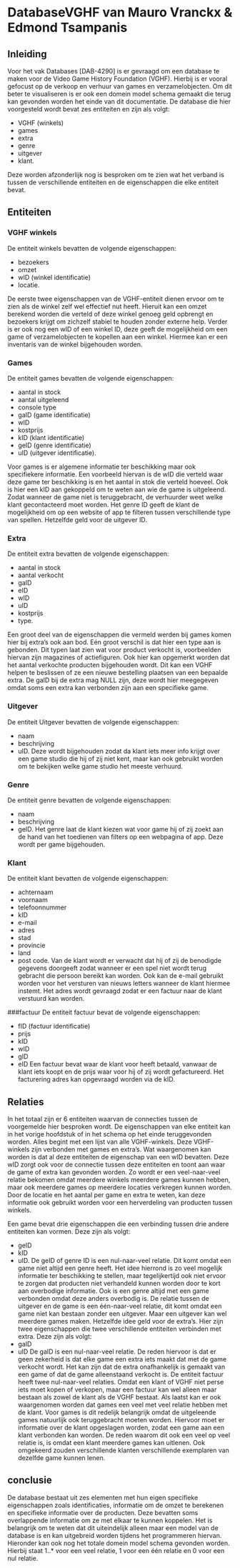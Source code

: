 # DatabaseVGHF van Mauro Vranckx & Edmond Tsampanis
## Inleiding
Voor het vak Databases [DAB-4290] is er gevraagd om een database te maken voor de Video Game History Foundation (VGHF). Hierbij is er vooral gefocust op de verkoop en verhuur van games en verzamelobjecten. Om dit beter te visualiseren is er ook een domein model schema gemaakt die terug kan gevonden worden het einde van dit documentatie. De database die hier voorgesteld wordt bevat zes entiteiten en zijn als volgt: 
-	VGHF (winkels)
-	games
-	extra
-	genre 
-	uitgever 
-	klant.

Deze worden afzonderlijk nog is besproken om te zien wat het verband is tussen de verschillende entiteiten en de eigenschappen die elke entiteit bevat. 

## Entiteiten
### VGHF winkels
De entiteit winkels bevatten de volgende eigenschappen: 
-	bezoekers 
-	omzet
-	wID (winkel identificatie) 
-	locatie.

De eerste twee eigenschappen van de VGHF-entiteit dienen ervoor om te zien als de winkel zelf wel effectief nut heeft. Hieruit kan een omzet berekend worden die verteld of deze winkel genoeg geld opbrengt en bezoekers krijgt om zichzelf stabiel te houden zonder externe help. Verder is er ook nog een wID of een winkel ID, deze geeft de mogelijkheid om een game of verzamelobjecten te kopellen aan een winkel. Hiermee kan er een inventaris van de winkel bijgehouden worden.

### Games
De entiteit games bevatten de volgende eigenschappen:
-	aantal in stock
-	aantal uitgeleend
-	console type 
-	gaID (game identificatie)
-	wID
-	kostprijs
-	kID (klant identificatie)
-	geID (genre identificatie)
-	uID (uitgever identificatie).	

Voor games is er algemene informatie ter beschikking maar ook specifiekere informatie. Een voorbeeld hiervan is de wID die verteld waar deze game ter beschikking is en het aantal in stok die verteld hoeveel. Ook is hier een kID aan gekoppeld om te weten aan wie de game is uitgeleend. Zodat wanneer de game niet is teruggebracht, de verhuurder weet welke klant gecontacteerd moet worden. Het genre ID geeft de klant de mogelijkheid om op een website of app te filteren tussen verschillende type van spellen. Hetzelfde geld voor de uitgever ID.

### Extra
De entiteit extra bevatten de volgende eigenschappen:
-	aantal in stock
-	aantal verkocht
-	gaID 	
-	eID 
-	wID 
-	uID	
-	kostprijs
-	type.

Een groot deel van de eigenschappen die vermeld werden bij games komen hier bij extra’s ook aan bod. Eén groot verschil is dat hier een type aan is gebonden. Dit typen laat zien wat voor product verkocht is, voorbeelden hiervan zijn magazines of actiefiguren. Ook hier kan opgemerkt worden dat het aantal verkochte producten bijgehouden wordt. Dit kan een VGHF helpen te beslissen of ze een nieuwe bestelling plaatsen van een bepaalde extra. De gaID bij de extra mag NULL zijn, deze wordt hier meegegeven omdat soms een extra kan verbonden zijn aan een specifieke game.

### Uitgever
De entiteit Uitgever bevatten de volgende eigenschappen:
-	naam
-	beschrijving
-	uID.
Deze wordt bijgehouden zodat da klant iets meer info krijgt over een game studio die hij of zij niet kent, maar kan ook gebruikt worden om te bekijken welke game studio het meeste verhuurd. 

### Genre
De entiteit genre bevatten de volgende eigenschappen:
-	naam
-	beschrijving
-	geID.
Het genre laat de klant kiezen wat voor game hij of zij zoekt aan de hand van het toedienen van filters op een webpagina of app. Deze wordt per game bijgehouden. 

### Klant
De entiteit klant bevatten de volgende eigenschappen:
-	achternaam
-	voornaam
-	telefoonnummer
-	kID
-	e-mail
-	adres
-	stad
-	provincie
-	land
-	post code.
Van de klant wordt er verwacht dat hij of zij de benodigde gegevens doorgeeft zodat wanneer er een spel niet wordt terug gebracht die persoon bereikt kan worden. Ook kan de e-mail gebruikt worden voor het versturen van nieuws letters wanneer de klant hiermee instemt. Het adres wordt gevraagd zodat er een factuur naar de klant verstuurd kan worden.  

###factuur 
De entiteit factuur bevat de volgende eigenschappen:
-	fID (factuur identificatie)
-	prijs
-	kID
-	wID
-	gID
-	eID
Een factuur bevat waar de klant voor heeft betaald, vanwaar de klant iets koopt en de prijs waar voor hij of zij wordt gefactureerd. Het facturering adres kan opgevraagd worden via de kID.  

## Relaties 
In het totaal zijn er 6 entiteiten waarvan de connecties tussen de voorgemelde hier besproken wordt. De eigenschappen van elke entiteit kan in het vorige hoofdstuk of in het schema op het einde teruggevonden worden. Alles begint met een lijst van alle VGHF-winkels. Deze VGHF-winkels zijn verbonden met games en extra’s. Wat waargenomen kan worden is dat al deze entiteiten de eigenschap van een wID bevatten. Deze wID zorgt ook voor de connectie tussen deze entiteiten en toont aan waar de game of extra kan gevonden worden. Zo wordt er een veel-naar-veel relatie bekomen omdat meerdere winkels meerdere games kunnen hebben, maar ook meerdere games op meerdere locaties verkregen kunnen worden. Door de locatie en het aantal per game en extra te weten, kan deze informatie ook gebruikt worden voor een herverdeling van producten tussen winkels.

Een game bevat drie eigenschappen die een verbinding tussen drie andere entiteiten kan vormen. Deze zijn als volgt:
-	geID
-	kID 
-	uID. 
De geID of genre ID is een nul-naar-veel relatie. Dit komt omdat een game niet altijd een genre heeft. Het idee hierrond is zo veel mogelijk informatie ter beschikking te stellen, maar tegelijkertijd ook niet ervoor te zorgen dat producten niet verhandeld kunnen worden door te kort aan overbodige informatie. Ook is een genre altijd met een game verbonden omdat deze anders overbodig is. De relatie tussen de uitgever en de game is een één-naar-veel relatie, dit komt omdat een game niet kan bestaan zonder een uitgever. Maar een uitgever kan wel meerdere games maken. 
Hetzelfde idee geld voor de extra’s. Hier zijn twee eigenschappen die twee verschillende entiteiten verbinden met extra. Deze zijn als volgt:
-	gaID
-	uID
 De gaID is een nul-naar-veel relatie. De reden hiervoor is dat er geen zekerheid is dat elke game een extra iets maakt dat met de game verkocht wordt. Het kan zijn dat de extra onafhankelijk is gemaakt van een game of dat de game alleenstaand verkocht is. 
De entiteit factuur heeft twee nul-naar-veel relaties. Omdat een klant of VGHF niet perse iets moet kopen of verkopen, maar een factuur kan wel alleen maar bestaan als zowel de klant als de VGHF bestaat. 
Als laatst kan er ook waargenomen worden dat games een veel met veel relatie hebben met de klant. Voor games is dit redelijk belangrijk omdat de uitgeleende games natuurlijk ook teruggebracht moeten worden. Hiervoor moet er informatie over de klant opgeslagen worden, zodat een game aan een klant verbonden kan worden. De reden waarom dit ook een veel op veel relatie is, is omdat een klant meerdere games kan uitlenen. Ook omgekeerd zouden verschillende klanten verschillende exemplaren van dezelfde game kunnen lenen. 

## conclusie 
De database bestaat uit zes elementen met hun eigen specifieke eigenschappen zoals identificaties, informatie om de omzet te berekenen en specifieke informatie over de producten. Deze bevatten soms overlappende informatie om ze met elkaar te kunnen koppelen. Het is belangrijk om te weten dat dit uiteindelijk alleen maar een model van de database is en kan uitgebreid worden tijdens het programmeren hiervan. Hieronder kan ook nog het totale domein model schema gevonden worden. Hierbij staat 1..* voor een veel relatie, 1 voor een één relatie en 0 voor een nul relatie.  

	
